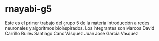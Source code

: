 # rnayabi-g5

Este es el primer trabajo del grupo 5 de la materia introducción a redes neuronales y algoritmos bioinspirados. 
Los integrantes son
Marcos David Carrillo Builes
Santiago Cano Vásquez
Juan Jose Garcia Vasquez
